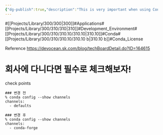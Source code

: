```yaml
---
{"dg-publish":true,"description":"This is very important when using Conda! In a nutshell, the change in licensing policy will affect your ability to download packages through other channels or use other tools such as conda forge, depending on your scale.","permalink":"/projects/library/300/310/310-10/310-10-b/","dgPassFrontmatter":true,"noteIcon":"0","created":"2024-03-07T10:27:37.643+09:00","updated":"2024-06-20T02:31:45.448+09:00"}
---
```


#[[Projects/Library/300/300\|300]]#Applications#[[Projects/Library/300/310/310\|310]]#Development_Environment#[[Projects/Library/300/310/310.10/310.10\|310.10]]#Conda#[[Projects/Library/300/310/310.10/310.10 b\|310.10 b]]#Conda_License



Reference
https://devocean.sk.com/blog/techBoardDetail.do?ID=164615

# 회사에 다니다면 필수로 체크해보자!


check points
```
### 변경 전
% conda config --show channels
channels:
  - defaults

### 변경 후
% conda config --show channels
channels:
  - conda-forge
```